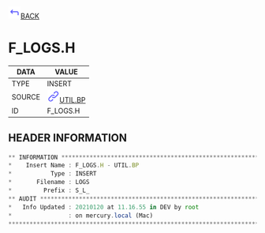 <img src="../.resources/themes/unicons-line-6563ff/corner-up-left-alt.svg" alt="BACK" width="25" />[BACK](../DOCS/UTIL.BP.md)  
# F_LOGS.H  
|DATA|VALUE|
| --- | --- |
|TYPE|INSERT|
|SOURCE|<img src="../.resources/themes/unicons-line-6563ff/link.svg" alt="UTIL.BP" width="25" />[UTIL.BP](../DOCS/UTIL.BP.md)|
|ID|F_LOGS.H|
    
    
## HEADER INFORMATION  
```javascript
** INFORMATION ****************************************************************
*    Insert Name : F_LOGS.H - UTIL.BP
*           Type : INSERT
*       Filename : LOGS
*         Prefix : S_L_
** AUDIT **********************************************************************
*   Info Updated : 20210120 at 11.16.55 in DEV by root
*                : on mercury.local (Mac)
*******************************************************************************
```
